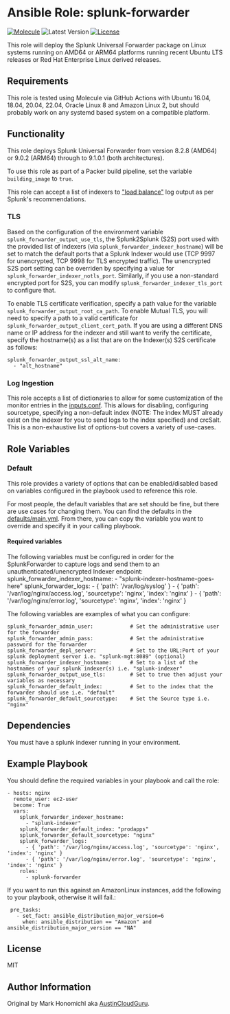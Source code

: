 # Ansible Role: splunk-forwarder

[![Molecule](https://github.com/troyfontaine/ansible-role-splunk-forwarder/workflows/Molecule/badge.svg?event=push)](https://github.com/troyfontaine/ansible-role-splunk-forwarder/actions?query=workflow%3AMolecule)
![Latest Version](https://img.shields.io/github/v/tag/troyfontaine/ansible-role-splunk-forwarder?sort=semver&label=Latest%20Version)
[![License](https://img.shields.io/github/license/troyfontaine/ansible-role-splunk-forwarder)](https://github.com/troyfontaine/ansible-role-splunk-forwarder/blob/master/LICENSE)

This role will deploy the Splunk Universal Forwarder package on Linux systems running on AMD64 or ARM64 platforms running recent Ubuntu LTS releases or Red Hat Enterprise Linux derived releases.

## Requirements

This role is tested using Molecule via GitHub Actions with Ubuntu 16.04, 18.04, 20.04, 22.04, Oracle Linux 8 and Amazon Linux 2, but should probably work on any systemd based system on a compatible platform.

## Functionality

This role deploys Splunk Universal Forwarder from version 8.2.8 (AMD64) or 9.0.2 (ARM64) through to 9.1.0.1 (both architectures).

To use this role as part of a Packer build pipeline, set the variable `building_image` to `true`.

This role can accept a list of indexers to ["load balance"][splunk_load_balance] log output as per Splunk's recommendations.

### TLS

Based on the configuration of the environment variable `splunk_forwarder_output_use_tls`, the Splunk2Splunk (S2S) port used with the provided list of indexers (via `splunk_forwarder_indexer_hostname`) will be set to match the default ports that a Splunk Indexer would use (TCP 9997 for unencrypted, TCP 9998 for TLS encrypted traffic).  The unencrypted S2S port setting can be overriden by specifying a value for `splunk_forwarder_indexer_notls_port`.  Similarly, if you use a non-standard encrypted port for S2S, you can modify `splunk_forwarder_indexer_tls_port` to configure that.

To enable TLS certificate verification, specify a path value for the variable `splunk_forwarder_output_root_ca_path`.  To enable Mutual TLS, you will need to specify a path to a valid certificate for `splunk_forwarder_output_client_cert_path`.  If you are using a different DNS name or IP address for the indexer and still want to verify the certificate, specify the hostname(s) as a list that are on the Indexer(s) S2S certificate as follows: 

    splunk_forwarder_output_ssl_alt_name:
      - "alt_hostname"

### Log Ingestion

This role accepts a list of dictionaries to allow for some customization of the monitor entries in the [inputs.conf](./templates/inputs.conf.j2).  This allows for disabling, configuring sourcetype, specifying a non-default index (NOTE: The index MUST already exist on the indexer for you to send logs to the index specified) and crcSalt.  This is a non-exhaustive list of options-but covers a variety of use-cases.

## Role Variables

### Default

This role provides a variety of options that can be enabled/disabled based on variables configured in the playbook used to reference this role.

For most people, the default variables that are set should be fine, but there are use cases for changing them.  You can find the defaults in the [defaults/main.yml](defaults/main.yml).  From there, you can copy the variable you want to override and specify it in your calling playbook.

#### Required variables

The following variables must be configured in order for the SplunkForwarder to capture logs and send them to an unauthenticated/unencrypted Indexer endpoint:
    splunk_forwarder_indexer_hostname:
      - "splunk-indexer-hostname-goes-here"
    splunk_forwarder_logs:
      - { 'path': '/var/log/syslog' }
      - { 'path': '/var/log/nginx/access.log', 'sourcetype': 'nginx', 'index': 'nginx' }
      - { 'path': '/var/log/nginx/error.log', 'sourcetype': 'nginx', 'index': 'nginx' }

The following variables are examples of what you can configure:

    splunk_forwarder_admin_user:            # Set the administrative user for the forwarder
    splunk_forwarder_admin_pass:            # Set the administrative password for the forwarder
    splunk_forwarder_depl_server:           # Set to the URL:Port of your splunk deployment server i.e. "splunk-mgt:8089" (optional)
    splunk_forwarder_indexer_hostname:      # Set to a list of the hostnames of your splunk indexer(s) i.e. "splunk-indexer"
    splunk_forwarder_output_use_tls:        # Set to true then adjust your variables as necessary
    splunk_forwarder_default_index:         # Set to the index that the forwarder should use i.e. "default"
    splunk_forwarder_default_sourcetype:    # Set the Source type i.e. "nginx"


Dependencies
------------

You must have a splunk indexer running in your environment.

Example Playbook
----------------

You should define the required variables in your playbook and call the role:

    - hosts: nginx
      remote_user: ec2-user
      become: True
      vars:
        splunk_forwarder_indexer_hostname:
          - "splunk-indexer"
        splunk_forwarder_default_index: "prodapps"
        splunk_forwarder_default_sourcetype: "nginx"
        splunk_forwarder_logs:
          - { 'path': '/var/log/nginx/access.log', 'sourcetype': 'nginx', 'index': 'nginx' }
          - { 'path': '/var/log/nginx/error.log', 'sourcetype': 'nginx', 'index': 'nginx' }
        roles:
          - splunk-forwarder

If you want to run this against an AmazonLinux instances, add the following to your playbook, otherwise it will fail.:

     pre_tasks:
       - set_fact: ansible_distribution_major_version=6
         when: ansible_distribution == "Amazon" and ansible_distribution_major_version == "NA"


License
-------

MIT


Author Information
------------------

Original by Mark Honomichl aka [AustinCloudGuru](https://austincloud.guru).


[splunk_load_balance]: https://docs.splunk.com/Documentation/Splunk/9.1.0/Forwarding/Setuploadbalancingd
